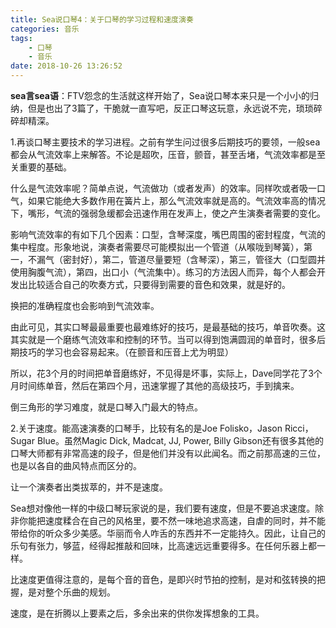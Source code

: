 ```yaml
---
title: Sea说口琴4：关于口琴的学习过程和速度演奏
categories: 音乐
tags:
    - 口琴
    - 音乐
date: 2018-10-26 13:26:52
---
```

**sea言sea语**：FTV怨念的生活就这样开始了，Sea说口琴本来只是一个小小的归纳，但是也出了3篇了，干脆就一直写吧，反正口琴这玩意，永远说不完，琐琐碎碎却精深。

1.再谈口琴主要技术的学习进程。之前有学生问过很多后期技巧的要领，一般sea都会从气流效率上来解答。不论是超吹，压音，颤音，甚至舌堵，气流效率都是至关重要的基础。

什么是气流效率呢？简单点说，气流做功（或者发声）的效率。同样吹或者吸一口气，如果它能绝大多数作用在簧片上，那么气流效率就是高的。气流效率高的情况下，嘴形，气流的强弱急缓都会迅速作用在发声上，使之产生演奏者需要的变化。

影响气流效率的有如下几个因素：口型，含琴深度，嘴巴周围的密封程度，气流的集中程度。形象地说，演奏者需要尽可能模拟出一个管道（从喉咙到琴簧），第一，不漏气（密封好），第二，管道尽量要短（含琴深），第三，管径大（口型圆并使用胸腹气流），第四，出口小（气流集中）。练习的方法因人而异，每个人都会开发出比较适合自己的吹奏方式，只要得到需要的音色和效果，就是好的。

换把的准确程度也会影响到气流效率。

由此可见，其实口琴最最重要也最难练好的技巧，是最基础的技巧，单音吹奏。这其实就是一个磨练气流效率和控制的环节。当可以得到饱满圆润的单音时，很多后期技巧的学习也会容易起来。（在颤音和压音上尤为明显）

所以，花3个月的时间把单音磨练好，不见得是坏事，实际上，Dave同学花了3个月时间练单音，然后在第四个月，迅速掌握了其他的高级技巧，手到擒来。

倒三角形的学习难度，就是口琴入门最大的特点。


2.关于速度。能高速演奏的口琴手，比较有名的是Joe Folisko，Jason Ricci， Sugar Blue。虽然Magic Dick, Madcat, JJ, Power, Billy Gibson还有很多其他的口琴大师都有非常高速的段子，但是他们并没有以此闻名。而之前那高速的三位，也是以各自的曲风特点而区分的。

让一个演奏者出类拔萃的，并不是速度。

Sea想对像他一样的中级口琴玩家说的是，我们要有速度，但是不要追求速度。除非你能把速度糅合在自己的风格里，要不然一味地追求高速，自虐的同时，并不能带给你的听众多少美感。华丽而令人咋舌的东西并不一定能持久。因此，让自己的乐句有张力，够蓝，经得起推敲和回味，比高速远远重要得多。在任何乐器上都一样。

比速度更值得注意的，是每个音的音色，是即兴时节拍的控制，是对和弦转换的把握，是对整个乐曲的规划。

速度，是在折腾以上要素之后，多余出来的供你发挥想象的工具。
